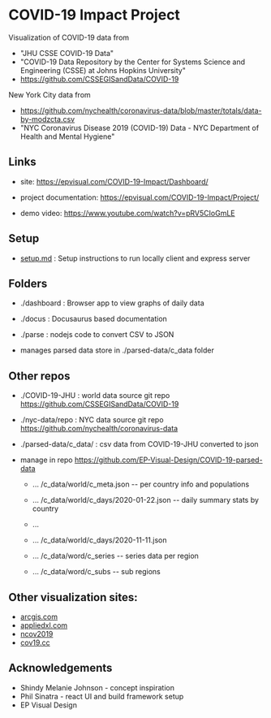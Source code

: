 # COVID-19 Impact Project

Visualization of COVID-19 data from

- "JHU CSSE COVID-19 Data"
- "COVID-19 Data Repository by the Center for Systems Science and Engineering (CSSE) at Johns Hopkins University"
- https://github.com/CSSEGISandData/COVID-19

New York City data from

- https://github.com/nychealth/coronavirus-data/blob/master/totals/data-by-modzcta.csv
- "NYC Coronavirus Disease 2019 (COVID-19) Data - NYC Department of Health and Mental Hygiene"

## Links

- site:
  https://epvisual.com/COVID-19-Impact/Dashboard/

- project documentation:
  https://epvisual.com/COVID-19-Impact/Project/

- demo video:
  https://www.youtube.com/watch?v=pRV5CIoGmLE

## Setup

- [setup.md](./setup.md) : Setup instructions to run locally client and express server

## Folders

- ./dashboard : Browser app to view graphs of daily data

- ./docus : Docusaurus based documentation

- ./parse : nodejs code to convert CSV to JSON
- manages parsed data store in ./parsed-data/c_data folder

## Other repos

- ./COVID-19-JHU : world data source git repo https://github.com/CSSEGISandData/COVID-19

- ./nyc-data/repo : NYC data source git repo https://github.com/nychealth/coronavirus-data

- ./parsed-data/c_data/ : csv data from COVID-19-JHU converted to json
- manage in repo https://github.com/EP-Visual-Design/COVID-19-parsed-data

  - ... /c_data/world/c_meta.json -- per country info and populations

  - ... /c_data/world/c_days/2020-01-22.json -- daily summary stats by country
  - ...
  - ... /c_data/world/c_days/2020-11-11.json

  - ... /c_data/word/c_series -- series data per region
  - ... /c_data/word/c_subs -- sub regions

## Other visualization sites:

- [arcgis.com](https://www.arcgis.com/apps/opsdashboard/index.html#/bda7594740fd40299423467b48e9ecf6)
- [appliedxl.com](https://health.appliedxl.com/#bar/all)
- [ncov2019](https://ncov2019.live/data)
- [cov19.cc](https://cov19.cc)

## Acknowledgements

- Shindy Melanie Johnson - concept inspiration
- Phil Sinatra - react UI and build framework setup
- EP Visual Design
